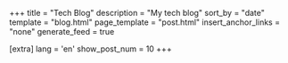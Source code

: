 +++
title = "Tech Blog"
description = "My tech blog"
sort_by = "date"
template = "blog.html"
page_template = "post.html"
insert_anchor_links = "none"
generate_feed = true

[extra]
lang = 'en'
show_post_num = 10
+++